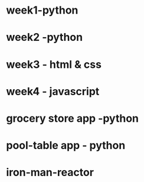 
# week1-python
# week2 -python
# week3 - html & css
# week4 - javascript


# grocery store app -python
# pool-table app - python
# iron-man-reactor










